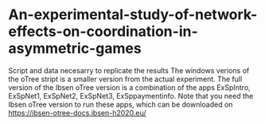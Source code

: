 # An-experimental-study-of-network-effects-on-coordination-in-asymmetric-games
Script and data necesarry to replicate the results
The windows verions of the oTree stript is a smaller version from the actual experiment. The full version of the Ibsen oTree version is a combination of the apps ExSpIntro, ExSpNet1, ExSpNet2, ExSpNet3, ExSppaymentinfo. Note that you need the Ibsen oTree version to run these apps, which can be downloaded on https://ibsen-otree-docs.ibsen-h2020.eu/
